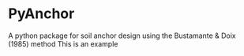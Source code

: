 # PyAnchor
A python package for soil anchor design using the Bustamante &amp; Doix (1985) method
This is an example